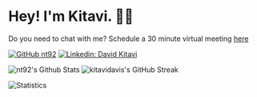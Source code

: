 # Hey! I'm Kitavi. 👋🏽

Do you need to chat with me? Schedule a 30 minute virtual meeting [here](https://calendly.com/kitavi/30min)

[![GitHub nt92](https://img.shields.io/github/followers/kitavidavis?label=follow&style=social)](https://github.com/kitavidavis)
[![Linkedin: David Kitavi](https://img.shields.io/badge/-kitavidavis-blue?style=flat-square&logo=Linkedin&logoColor=white&link=https://www.linkedin.com/in/david-kitavi-20568b167/)](https://www.linkedin.com/in/david-kitavi-20568b167/)

<img alt="nt92's Github Stats" src="https://github-readme-stats.vercel.app/api?username=kitavidavis&show_icons=true&count_private=true&locale=en&layout=compact&theme=prussian" /> 

<img alt="kitavidavis's GitHub Streak" src="https://github-readme-streak-stats.herokuapp.com/?user=kitavidavis&theme=prussian" />

![Statistics](https://github-readme-stats.vercel.app/api?username=kitavidavis&show_icons=true&theme=light)
